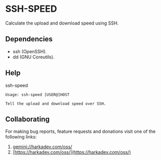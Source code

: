 # SSH-SPEED

Calculate the upload and download speed using SSH.

## Dependencies

- ssh (OpenSSH).
- dd  (GNU Coreutils).

## Help

ssh-speed

    Usage: ssh-speed [USER@]HOST
    
    Tell the upload and download speed over SSH.

## Collaborating

For making bug reports, feature requests and donations visit
one of the following links:

1. [gemini://harkadev.com/oss/](gemini://harkadev.com/oss/)
2. [https://harkadev.com/oss/](https://harkadev.com/oss/)

